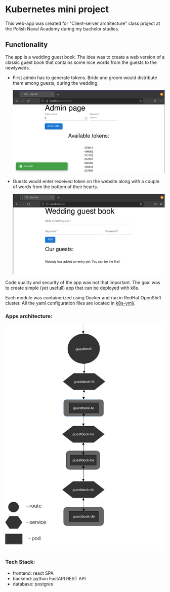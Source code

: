 # Kubernetes mini project
This web-app was created for "Client-server architecture" class project
at the Polish Naval Academy during my bachelor studies.

## Functionality

The app is a wedding guest book. The idea was to create a web version of a classic guest book
that contains some nice words from the guests to the newlyweds.

- First admin has to generate tokens. Bride and groom would distribute them among guests, during the wedding.

    ![alt_text](./img/admin.png)

- Guests would enter received token on the website along with a couple of words from the bottom of their hearts.

    ![alt_text](./img/main.png)

Code quality and security of the app was not that important.
The goal was to create simple (yet usefull) app that can be deployed with k8s. 

Each module was containerized using Docker and run in RedHat OpenShift cluster.
All the yaml configuration files are located in [k8s-yml/](k8s-yml).

### Apps architecture:

![alt_text](./img/ugly-app-arch-diag.png)

### Tech Stack:
- frontend: react SPA
- backend:  python FastAPI REST API
- database: postgres
